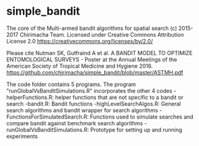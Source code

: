 # simple_bandit
The core of the Multi-armed bandit algorithms for spatial search
(c) 2015-2017 Chirimacha Team.
Licensed under Creative Commons Attribution License 2.0
https://creativecommons.org/licenses/by/2.0/

Please cite 
Nutman SK, Gutfraind A et al. A BANDIT MODEL TO OPTIMIZE ENTOMOLOGICAL SURVEYS - Poster at the Annual Meetings of the American Society of Tropical Medicine and Hygiene 2016.
https://github.com/chirimacha/simple_bandit/blob/master/ASTMH.pdf

The code folder contains 5 programs. The program "runGlobalVsBanditSimulations.R" incorporates the other 4 codes
-helperFunctions.R: helper functions that are not specific to a bandit or search 
-bandit.R: Bandit functions
-highLevelSearchAlgos.R: General search algorithms and bandit wrapper for search algorithms
-FunctionsForSimulatedSearch.R: Functions used to simulate searches and compare bandit against benchmark search algorithms
-runGlobalVsBanditSimulations.R: Prototype for setting up and running experiments



